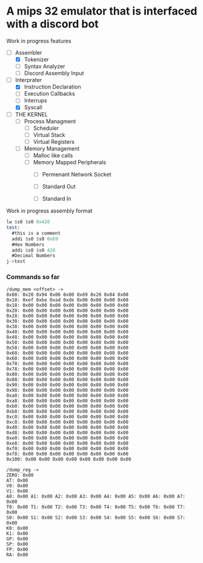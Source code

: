 # A mips 32 emulator that is interfaced with a discord bot


Work in progress features
- [ ] Assembler
    - [x] Tokenizer
    - [ ] Syntax Analyzer
    - [ ] Discord Assembly Input
- [ ] Interprater
    - [x] Instruction Declaration
    - [ ] Execution Callbacks
    - [ ] Interrups
    - [x] Syscall
- [ ] THE KERNEL
    - [ ] Process Managment
        - [ ] Scheduler
        - [ ] Virtual Stack
        - [ ] Virtual Registers
    - [ ] Memory Management
        - [ ] Malloc like calls
        - [ ] Memory Mapped Peripherals
            - [ ] Permenant Network Socket
            - [ ] Standard Out
            - [ ] Standard In



Work in progress assembly format
```asm
lw $s0 $s0 0x420
test:
  #this is a comment
  addi $s0 $s0 0x69 
  #Hex Numbers
  addi $s0 $s0 420 
  #Decimal Numbers
j->test
```

### Commands so far
```hex
/dump_mem <offset> ->
0x08: 0x20 0x94 0x06 0x00 0x69 0x20 0x04 0x00 
0x10: 0xef 0xbe 0xad 0xde 0x00 0x00 0x00 0x00 
0x18: 0x00 0x00 0x00 0x00 0x00 0x00 0x00 0x00 
0x20: 0x00 0x00 0x00 0x00 0x00 0x00 0x00 0x00 
0x28: 0x00 0x00 0x00 0x00 0x00 0x00 0x00 0x00 
0x30: 0x00 0x00 0x00 0x00 0x00 0x00 0x00 0x00 
0x38: 0x00 0x00 0x00 0x00 0x00 0x00 0x00 0x00 
0x40: 0x00 0x00 0x00 0x00 0x00 0x00 0x00 0x00 
0x48: 0x00 0x00 0x00 0x00 0x00 0x00 0x00 0x00 
0x50: 0x00 0x00 0x00 0x00 0x00 0x00 0x00 0x00 
0x58: 0x00 0x00 0x00 0x00 0x00 0x00 0x00 0x00 
0x60: 0x00 0x00 0x00 0x00 0x00 0x00 0x00 0x00 
0x68: 0x00 0x00 0x00 0x00 0x00 0x00 0x00 0x00 
0x70: 0x00 0x00 0x00 0x00 0x00 0x00 0x00 0x00 
0x78: 0x00 0x00 0x00 0x00 0x00 0x00 0x00 0x00 
0x80: 0x00 0x00 0x00 0x00 0x00 0x00 0x00 0x00 
0x88: 0x00 0x00 0x00 0x00 0x00 0x00 0x00 0x00 
0x90: 0x00 0x00 0x00 0x00 0x00 0x00 0x00 0x00 
0x98: 0x00 0x00 0x00 0x00 0x00 0x00 0x00 0x00 
0xa0: 0x00 0x00 0x00 0x00 0x00 0x00 0x00 0x00 
0xa8: 0x00 0x00 0x00 0x00 0x00 0x00 0x00 0x00 
0xb0: 0x00 0x00 0x00 0x00 0x00 0x00 0x00 0x00 
0xb8: 0x00 0x00 0x00 0x00 0x00 0x00 0x00 0x00 
0xc0: 0x00 0x00 0x00 0x00 0x00 0x00 0x00 0x00 
0xc8: 0x00 0x00 0x00 0x00 0x00 0x00 0x00 0x00 
0xd0: 0x00 0x00 0x00 0x00 0x00 0x00 0x00 0x00 
0xd8: 0x00 0x00 0x00 0x00 0x00 0x00 0x00 0x00 
0xe0: 0x00 0x00 0x00 0x00 0x00 0x00 0x00 0x00 
0xe8: 0x00 0x00 0x00 0x00 0x00 0x00 0x00 0x00 
0xf0: 0x00 0x00 0x00 0x00 0x00 0x00 0x00 0x00 
0xf8: 0x00 0x00 0x00 0x00 0x00 0x00 0x00 0x00 
0x100: 0x00 0x00 0x00 0x00 0x00 0x00 0x00 0x00
```
```hex
/dump_reg ->
ZERO: 0x00
AT: 0x00
V0: 0x00
V1: 0x00
A0: 0x00 A1: 0x00 A2: 0x00 A3: 0x00 A4: 0x00 A5: 0x00 A6: 0x00 A7: 0x00 
T0: 0x00 T1: 0x00 T2: 0x00 T3: 0x00 T4: 0x00 T5: 0x00 T6: 0x00 T7: 0x00 
S0: 0x00 S1: 0x00 S2: 0x00 S3: 0x00 S4: 0x00 S5: 0x00 S6: 0x00 S7: 0x00 
K0: 0x00
K1: 0x00
GP: 0x00
SP: 0x00
FP: 0x00
RA: 0x00
```


